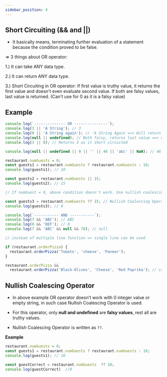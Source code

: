 ```yaml
---
sidebar_position: 4
---
```


## Short Circuiting (&& and ||)

- It basically means, terminating further evaluation of a statement because the condition proved to be false.

=> 3 things about OR operator: 

1.) It can take ANY data type. 

2.) It can return ANY data type. 

3.) Short Circuiting in OR operator: If first value is truthy value, it returns the first value and doesn't even evaluate second value. If both are falsy values, last value is returned. (Can't use for 0 as it is a falsy value)

## Example

```js
console.log(`-------------- OR ---------------`);
console.log(3 || 'A String'); // 3
console.log(0 || 'A String again'); // 'A String Again ==> Will return second value
console.log(null || undefined); // Both falsy, returns last value ==> undefined
console.log(3 || 0); // Returns 3 as it short circuited

console.log(null || undefined || 0 || '' || 46 || 'abc' || NaN); // 46 => truthy value => shortcircuit => 46

restaurant.numGuests = 0;
const guests1 = restaurant.numGuests ? restaurant.numGuests : 10;
console.log(guests1); // 10 

const guests2 = restaurant.numGuests || 15;
console.log(guests2); // 15

// If numGuest = 0, above condition doesn't work. Use nullish coalescing operator in that case.

const guests3 = restaurant.numGuests ?? 15; // Nullish Coalescing Operator
console.log(guests3); // 0

console.log(`----------- AND -----------`);
console.log(7 && 'ABC'); // ABC
console.log(0 && 'DEF'); // 0
console.log(7 && 'ABC' && null && 78); // null

// instead of multiple line function => single line can be used

if (restaurant.orderPizza) {
  restaurant.orderPizza('Tomato', 'cheese', 'Paneer');
}

restaurant.orderPizza &&
  restaurant.orderPizza('Black-Olives', 'Cheese', 'Red Paprika'); // called in single line -> checks if it exists and then calls. 
```

## Nullish Coalescing Operator

- In above example OR operator doesn’t work with 0 integer value or empty string, in such case Nullish Coalescing Operator is used. 

- For this operator, only **null and undefined** are **falsy values**, rest all are truthy values.

- Nullish Coalescing Operator is written as `??`.

**Example**

```js
restaurant.numGuests = 0;
const guests1 = restaurant.numGuests ? restaurant.numGuests : 10;
console.log(guests1); // 10 

const guestCorrect = restaurant.numGuests  ?? 10;
console.log(guestCorrect)  //0
```